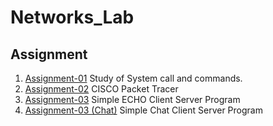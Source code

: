 # Networks_Lab

## Assignment 
1. [Assignment-01](https://github.com/KKBUGHUNTER/Networks_Lab/tree/main/Assignment-01) Study of System call and commands.
2. [Assignment-02](https://github.com/KKBUGHUNTER/Networks_Lab/tree/main/Assignment-02) CISCO Packet Tracer
3. [Assignment-03](https://github.com/KKBUGHUNTER/Networks_Lab/tree/main/Assignment-03) Simple ECHO Client Server Program
4. [Assignment-03 (Chat)](https://github.com/KKBUGHUNTER/Networks_Lab/tree/main/Assignment-03%20(Chat)) Simple Chat Client Server Program



